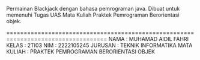 Permainan Blackjack dengan bahasa pemrograman java.
Dibuat untuk memenuhi Tugas UAS Mata Kuliah Praktek Pemrograman Berorientasi objek.

===================================================================================
NAMA : MUHAMAD AIDIL FAHRI
KELAS : 2TI03 
NIM : 2222105245 
JURUSAN : TEKNIK INFORMATIKA
MATA KULIAH : PRAKTEK PEMROGRAMAN BERORIENTASI OBJEK
